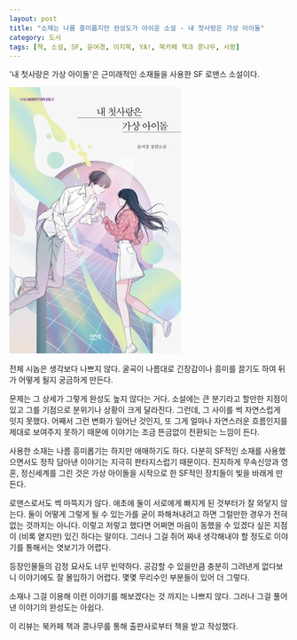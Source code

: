 ```yaml
---
layout: post
title: "소재는 나름 흥미롭지만 완성도가 아쉬운 소설 - 내 첫사랑은 가상 아이돌"
category: 도서
tags: [책, 소설, SF, 윤여경, 이지북, YA!, 북카페 책과 콩나무, 서평]
---
```


'내 첫사랑은 가상 아이돌'은
근미래적인 소재들을 사용한 SF 로맨스 소설이다.

![표지](/images/book/my-first-love-is-virtual-idol-book-h480.jpg)

전체 시놉은 생각보다 나쁘지 않다.
굴곡이 나름대로 긴장감이나 흥미를 끌기도 하여
뒤가 어떻게 될지 궁금하게 만든다.

문제는 그 상세가 그렇게 완성도 높지 않다는 거다.
소설에는 큰 분기라고 할만한 지점이 있고
그를 기점으로 분위기나 상황이 크게 달라진다.
그런데, 그 사이를 썩 자연스럽게 잇지 못했다.
어째서 그런 변화가 일어난 것인지,
또 그게 얼마나 자연스러운 흐름인지를 제대로 보여주지 못하기 때문에
이야기는 조금 뜬금없이 전환되는 느낌이 든다.

사용한 소재는 나름 흥미롭기는 하지만 애매하기도 하다.
다분히 SF적인 소재를 사용했으면서도
정작 담아낸 이야기는 지극히 판타지스럽기 때문이다.
진지하게 무속신앙과 영혼, 정신세계를 그린 것은
가상 아이돌을 시작으로 한 SF적인 장치들이 빛을 바래게 만든다.

로맨스로서도 썩 마뜩지가 않다.
애초에 둘이 서로에게 빠지게 된 것부터가 잘 와닿지 않는다.
둘이 어떻게 그렇게 될 수 있는가를 굳이 파해쳐내려고 하면 그럴만한 경우가 전혀 없는 것까지는 아니다.
이렇고 저렇고 했다면 어쩌면 마음이 동했을 수 있겠다 싶은 지점이 (비록 옅지만) 있긴 하다는 말이다.
그러나 그걸 쥐어 짜내 생각해내야 할 정도로 이야기를 통해서는 엿보기가 어렵다.

등장인물들의 감정 묘사도 너무 빈약하다.
공감할 수 있을만큼 충분히 그려낸게 없다보니
이야기에도 잘 몰입하기 어렵다.
몇몇 무리수인 부분들이 있어 더 그렇다.

소재나 그걸 이용해 이런 이야기를 해보겠다는 것 까지는 나쁘지 않다.
그러나 그걸 풀어낸 이야기의 완성도는 아쉽다.



<div class="im im-info">
이 리뷰는 북카페 책과 콩나무를 통해 출판사로부터 책을 받고 작성했다.
</div>
